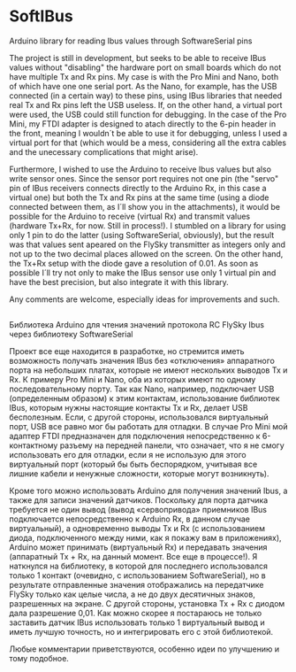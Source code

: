 # SoftIBus
Arduino library for reading Ibus values through SoftwareSerial pins

The project is still in development, but seeks to be able to receive IBus values without "disabling" the hardware port on small boards which do not have multiple Tx and Rx pins. My case is with the Pro Mini and Nano, both of which have one one serial port. As the Nano, for example, has the USB connected (in a certain way) to these pins, using IBus libraries that needed real Tx and Rx pins left the USB useless. If, on the other hand, a virtual port were used, the USB could still function for debugging. In the case of the Pro Mini, my FTDI adapter is designed to atach directly to the 6-pin header in the front, meaning I wouldn´t be able to use it for debugging, unless I used a virtual port for that (which would be a mess, considering all the extra cables and the unecessary complications that might arise).

Furthermore, I wished to use the Arduino to receive Ibus values but also write sensor ones. Since the sensor port requires not one pin (the "servo" pin of IBus receivers connects directly to the Arduino Rx, in this case a virtual one) but both the Tx and Rx pins at the same time (using a diode connected between them, as I´ll show you in the attachments), it would be possible for the Arduino to receive (virtual Rx) and transmit values (hardware Tx+Rx, for now. Still in process!). I stumbled on a library for using only 1 pin to do the latter (using SoftwareSerial, obviously), but the result was that values sent apeared on the FlySky transmitter as integers only and not up to the two decimal places allowed on the screen. On the other hand, the Tx+Rx setup with the diode gave a resolution of 0.01. As soon as possible I´ll try not only to make the IBus sensor use only 1 virtual pin and have the best precision, but also integrate it with this library.

Any comments are welcome, especially ideas for improvements and such.

##
Библиотека Arduino для чтения значений протокола RC FlySky Ibus через библиотеку SoftwareSerial

Проект все еще находится в разработке, но стремится иметь возможность получать значения IBus без «отключения» аппаратного порта на небольших платах, которые не имеют нескольких выводов Tx и Rx. К примеру Pro Mini и Nano, оба из которых имеют по одному последовательному порту. Так как Nano, например, подключает USB (определенным образом) к этим контактам, использование библиотек IBus, которым нужны настоящие контакты Tx и Rx, делает USB бесполезным. Если, с другой стороны, использовался виртуальный порт, USB все равно мог бы работать для отладки. В случае Pro Mini мой адаптер FTDI предназначен для подключения непосредственно к 6-контактному разъему на передней панели, что означает, что я не смогу использовать его для отладки, если я не использую для этого виртуальный порт (который бы быть беспорядком, учитывая все лишние кабели и ненужные сложности, которые могут возникнуть).

Кроме того можно использовать Arduino для получения значений Ibus, а также для записи значений датчиков. Поскольку для порта датчика требуется не один вывод (вывод «сервопривода» приемников IBus подключается непосредственно к Arduino Rx, в данном случае виртуальный), а одновременно выводы Tx и Rx (с использованием диода, подключенного между ними, как я покажу вам в приложениях), Arduino может принимать (виртуальный Rx) и передавать значения (аппаратный Tx + Rx, на данный момент. Все еще в процессе!). Я наткнулся на библиотеку, в которой для последнего использовался только 1 контакт (очевидно, с использованием SoftwareSerial), но в результате отправленные значения отображались на передатчике FlySky только как целые числа, а не до двух десятичных знаков, разрешенных на экране. С другой стороны, установка Tx + Rx с диодом дала разрешение 0,01. Как можно скорее я постараюсь не только заставить датчик IBus использовать только 1 виртуальный вывод и иметь лучшую точность, но и интегрировать его с этой библиотекой.

Любые комментарии приветствуются, особенно идеи по улучшению и тому подобное. 
